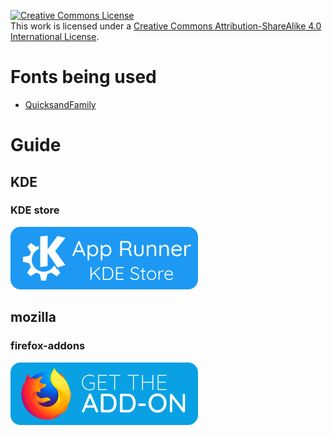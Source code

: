 <a rel="license" href="http://creativecommons.org/licenses/by-sa/4.0/"><img alt="Creative Commons License" style="border-width:0" src="https://i.creativecommons.org/l/by-sa/4.0/80x15.png" /></a><br />This work is licensed under a <a rel="license" href="http://creativecommons.org/licenses/by-sa/4.0/">Creative Commons Attribution-ShareAlike 4.0 International License</a>.

# Fonts being used
- [QuicksandFamily](https://github.com/andrew-paglinawan/QuicksandFamily)

# Guide

## KDE

### KDE store
![get-the-app-runner](https://raw.githubusercontent.com/ZER0-X/badges/main/kde/store/get-the-app-runner.svg)

## mozilla

### firefox-addons

![get-the-add-on](https://raw.githubusercontent.com/ZER0-X/badges/main/mozilla/firefox-addons/get-the-add-on.svg)
